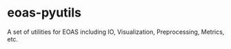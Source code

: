 # eoas-pyutils
A set of utilities for EOAS including IO, Visualization, Preprocessing, Metrics, etc. 
